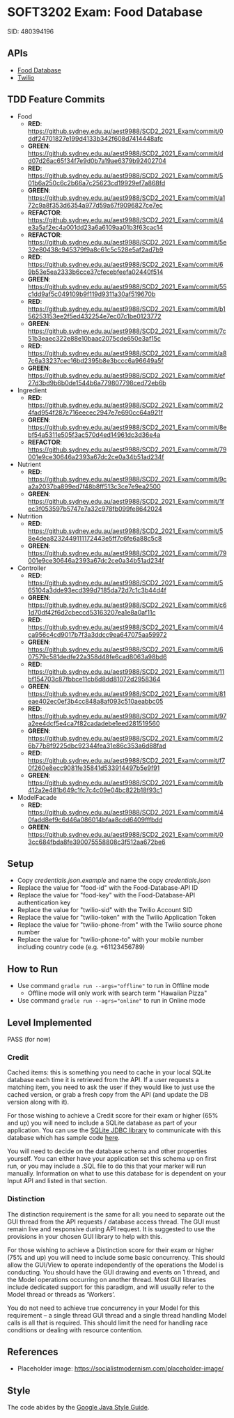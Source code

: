 # SOFT3202 Exam: Food Database
SID: 480394196

## APIs
* [Food Database](https://developer.edamam.com/food-database-api)
* [Twilio](https://www.twilio.com)

## TDD Feature Commits
* Food
    * **RED**: https://github.sydney.edu.au/aest9988/SCD2_2021_Exam/commit/0ddf24701827e199d4133b342f608d7414448afc
    * **GREEN**: https://github.sydney.edu.au/aest9988/SCD2_2021_Exam/commit/dd07d26ac65f34f7e9d0b7a19ae6379b92402704
    * **RED**: https://github.sydney.edu.au/aest9988/SCD2_2021_Exam/commit/501b6a250c6c2b66a7c25623cd19929ef7a868fd
    * **GREEN**: https://github.sydney.edu.au/aest9988/SCD2_2021_Exam/commit/a172c9a8f353d6354a977d59a67f9096827ce7ec
    * **REFACTOR**: https://github.sydney.edu.au/aest9988/SCD2_2021_Exam/commit/4e3a5af2ec4a001dd23a6a6109aa01b3f63cac14
    * **REFACTOR**: https://github.sydney.edu.au/aest9988/SCD2_2021_Exam/commit/5e32e80438c945379f9a8c61c5c528e5af2ad7b9
    * **RED**: https://github.sydney.edu.au/aest9988/SCD2_2021_Exam/commit/69b53e5ea2333b6cce37cfecebfeefa02440f514
    * **GREEN**: https://github.sydney.edu.au/aest9988/SCD2_2021_Exam/commit/55c1dd9af5c049109b9f119d9311a30af519670b
    * **RED**: https://github.sydney.edu.au/aest9988/SCD2_2021_Exam/commit/b156253153ee2f5ed432254e7ec07c1be0123772
    * **GREEN**: https://github.sydney.edu.au/aest9988/SCD2_2021_Exam/commit/7c51b3eaec322e88e10baac2075cde650e3af15c
    * **RED**: https://github.sydney.edu.au/aest9988/SCD2_2021_Exam/commit/a87c6a33237cec16bd2395b8e3bccc6a96649a5f
    * **GREEN**: https://github.sydney.edu.au/aest9988/SCD2_2021_Exam/commit/ef27d3bd9b6b0de1544b6a779807798ced72eb6b
* Ingredient
    * **RED**: https://github.sydney.edu.au/aest9988/SCD2_2021_Exam/commit/24fad954f287c716eecec2947e7e690cc64a921f
    * **GREEN**: https://github.sydney.edu.au/aest9988/SCD2_2021_Exam/commit/8ebf54a5311e505f3ac570d4ed14961dc3d36e4a
    * **REFACTOR**: https://github.sydney.edu.au/aest9988/SCD2_2021_Exam/commit/79001e9ce30646a2393a67dc2ce0a34b51ad234f
* Nutrient
    * **RED**: https://github.sydney.edu.au/aest9988/SCD2_2021_Exam/commit/9ca2a2037ba899ed7f48b8ff513c3ce7e9ea2500
    * **GREEN**: https://github.sydney.edu.au/aest9988/SCD2_2021_Exam/commit/1fec3f053597b5747e7a32c978fb099fe8642024
* Nutrition
    * **RED**: https://github.sydney.edu.au/aest9988/SCD2_2021_Exam/commit/58e4dea8232449111172443e5ff7c6fe6a88c5c8
    * **GREEN**: https://github.sydney.edu.au/aest9988/SCD2_2021_Exam/commit/79001e9ce30646a2393a67dc2ce0a34b51ad234f
* Controller
    * **RED**: https://github.sydney.edu.au/aest9988/SCD2_2021_Exam/commit/565104a3dde93ecd399d7185da72d7c1c3b44d4f
    * **GREEN**: https://github.sydney.edu.au/aest9988/SCD2_2021_Exam/commit/c61d70df42f6d2cbeccd53163207ea1e8a0af11c
    * **RED**: https://github.sydney.edu.au/aest9988/SCD2_2021_Exam/commit/4ca956c4cd9017b7f3a3ddcc9ea647075aa59972
    * **GREEN**: https://github.sydney.edu.au/aest9988/SCD2_2021_Exam/commit/607579c581dedfe22a358d48fe6cad8063a98bd6
    * **RED**: https://github.sydney.edu.au/aest9988/SCD2_2021_Exam/commit/11bf154703c87fbbce11cb6d8dd81072d2958364
    * **GREEN**: https://github.sydney.edu.au/aest9988/SCD2_2021_Exam/commit/81eae402ec0ef3b4cc848a8af093c510aeabbc05
    * **RED**: https://github.sydney.edu.au/aest9988/SCD2_2021_Exam/commit/97a2ee4dcf5e4ca7f82cadadebe1eed281519560
    * **GREEN**: https://github.sydney.edu.au/aest9988/SCD2_2021_Exam/commit/26b77b8f9225dbc92344fea31e86c353a6d88fad
    * **RED**: https://github.sydney.edu.au/aest9988/SCD2_2021_Exam/commit/f70f260e8ecc9081fe35841d533914497b5e9f91
    * **GREEN**: https://github.sydney.edu.au/aest9988/SCD2_2021_Exam/commit/b412a2e481b649c1fc7c4c09e04bc822b18f93c1
* ModelFacade
    * **RED**: https://github.sydney.edu.au/aest9988/SCD2_2021_Exam/commit/40fadd8ef9c6d46a086014bfaa8cdd6409fffbdd
    * **GREEN**: https://github.sydney.edu.au/aest9988/SCD2_2021_Exam/commit/03cc684fbda8fe390075558808c3f512aa672be6
    
## Setup
* Copy *credentials.json.example* and name the copy *credentials.json*
* Replace the value for "food-id" with the Food-Database-API ID
* Replace the value for "food-key" with the Food-Database-API authentication key
* Replace the value for "twilio-sid" with the Twilio Account SID
* Replace the value for "twilio-token" with the Twilio Application Token
* Replace the value for "twilio-phone-from" with the Twilio source phone number
* Replace the value for "twilio-phone-to" with your mobile number including country code (e.g. +61123456789)
    
## How to Run
* Use command `gradle run --args="offline"` to run in Offline mode
    * Offline mode will only work with search term "Hawaiian Pizza"
* Use command `gradle run --agrs="online"` to run in Online mode

## Level Implemented
PASS (for now)

### Credit
Cached items: this is something you need to cache in your local SQLite database each time it is retrieved from
the API. If a user requests a matching item, you need to ask the user if they would like to just use the cached
version, or grab a fresh copy from the API (and update the DB version along with it). 

For those wishing to achieve a Credit score for their exam or higher (65% and up) you will need to include a
SQLite database as part of your application. You can use the [SQLite JDBC library](https://mvnrepository.com/artifact/org.xerial/sqlite-jdbc/3.34.0) to communicate with this
database which has sample code [here](https://github.com/xerial/sqlite-jdbc). 

You will need to decide on the database schema and other properties yourself. You can either have your
application set this schema up on first run, or you may include a .SQL file to do this that your marker will run
manually.
Information on what to use this database for is dependent on your Input API and listed in that section. 

### Distinction
The distinction requirement is the same for all: you need to separate out the GUI thread from the API requests
/ database access thread. The GUI must remain live and responsive during API request. It is suggested to use
the provisions in your chosen GUI library to help with this.

For those wishing to achieve a Distinction score for their exam or higher (75% and up) you will need to include
some basic concurrency. This should allow the GUI/View to operate independently of the operations the
Model is conducting. You should have the GUI drawing and events on 1 thread, and the Model operations
occurring on another thread. Most GUI libraries include dedicated support for this paradigm, and will usually
refer to the Model thread or threads as ‘Workers’.

You do not need to achieve true concurrency in your Model for this requirement – a single thread GUI thread
and a single thread handling Model calls is all that is required. This should limit the need for handling race
conditions or dealing with resource contention. 

## References
* Placeholder image: https://socialistmodernism.com/placeholder-image/

## Style
The code abides by the [Google Java Style Guide](https://google.github.io/styleguide/javaguide.html).